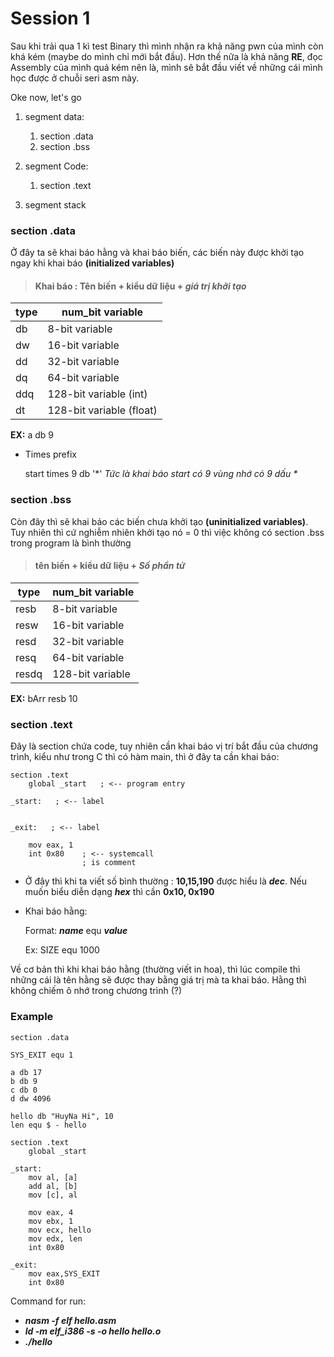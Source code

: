 # Session 1

Sau khi trải qua 1 kì test Binary thì mình nhận ra khả năng pwn của mình còn khá kém (maybe do mình chỉ mới bắt đầu). Hơn thế nữa là khả năng **RE**, đọc Assembly của mình quá kém nên là, mình sẽ bắt đầu viết về những cái mình học được ở chuỗi seri asm này.

Oke now, let's go

1. segment data:
    1. section .data
    2. section .bss

2. segment Code:
    1. section .text

3. segment stack

### section .data 

Ở đây ta sẽ khai báo hằng và khai báo biến, các biến này được khởi tạo ngay khi khai báo **(initialized variables)**

> ####  Khai báo : Tên biến + kiểu dữ liệu + ***giá trị khởi tạo***  

| type    |    num_bit variable        |
|---------|----------------------------|
|   db    |      8-bit variable        |
|   dw    |     16-bit variable        |
|   dd    |     32-bit variable        |
|   dq    |     64-bit variable        |
|  ddq    |   128-bit variable (int)   |
|   dt    |  128-bit variable (float)  |

**EX:** a db 9

* Times prefix

    start times 9 db '\*'  *Tức là khai báo start có 9 vùng nhớ có 9 dấu \**


### section .bss

Còn đây thì sẽ khai báo các biến chưa khởi tạo **(uninitialized variables)**. Tuy nhiên thì cứ nghiễm nhiên khởi tạo nó = 0 thì việc không có section .bss trong program là bình thường 

> #### tên biến + kiểu dữ liệu + ***Số phần tử*** 

| type    |    num_bit variable   |
|---------|-----------------------|
|   resb  |      8-bit variable   |
|   resw  |     16-bit variable   |
|   resd  |     32-bit variable   |
|   resq  |     64-bit variable   |
|  resdq  |   128-bit variable    |

**EX:** bArr resb 10

### section .text

Đây là section chứa code, tuy nhiên cần khai báo vị trí bắt đầu của chương trình, kiểu như trong C thì có hàm main, thì ở đây ta cần khai báo:

```shell
section .text
    global _start   ; <-- program entry

_start:   ; <-- label


_exit:   ; <-- label

    mov eax, 1
    int 0x80    ; <-- systemcall
                ; is comment
```

* Ở đây thì khi ta viết số bình thường : **10,15,190** được hiểu là ***dec***. Nếu muốn biểu diễn dạng ***hex*** thì cần **0x10, 0x190**

* Khai báo hằng: 

    Format:  ***name*** equ ***value*** 

    Ex: SIZE equ 1000

Về cơ bản thì khi khai báo hằng (thường viết in hoa), thì lúc compile thì những cái là tên hằng sẽ được thay bằng giá trị mà ta khai báo. Hằng thì không chiếm ô nhớ trong chương trình (?) 


### Example

```shell
section .data

SYS_EXIT equ 1

a db 17
b db 9
c db 0
d dw 4096

hello db "HuyNa Hi", 10
len equ $ - hello

section .text
    global _start

_start:
    mov al, [a]
    add al, [b]
    mov [c], al

    mov eax, 4
    mov ebx, 1
    mov ecx, hello
    mov edx, len
    int 0x80

_exit:
    mov eax,SYS_EXIT
    int 0x80

```

Command for run:

* ***nasm -f elf hello.asm***
* ***ld -m elf_i386 -s -o hello hello.o***
* ***./hello***




